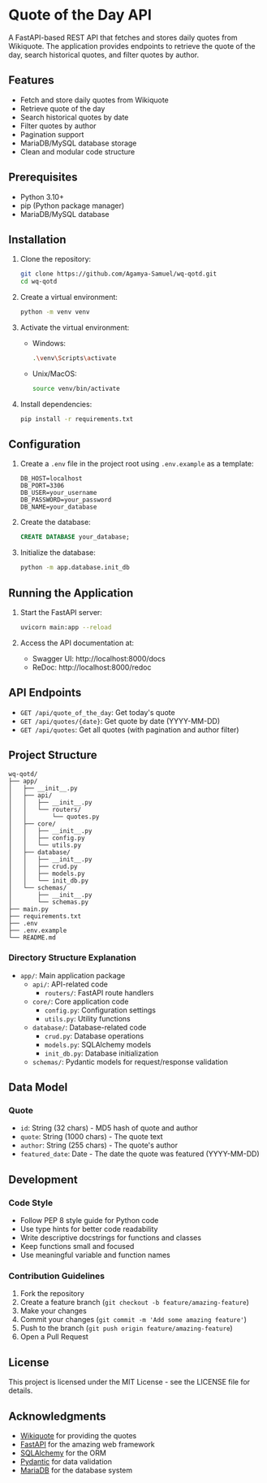 # Quote of the Day API

A FastAPI-based REST API that fetches and stores daily quotes from Wikiquote. The application provides endpoints to retrieve the quote of the day, search historical quotes, and filter quotes by author.

## Features

-   Fetch and store daily quotes from Wikiquote
-   Retrieve quote of the day
-   Search historical quotes by date
-   Filter quotes by author
-   Pagination support
-   MariaDB/MySQL database storage
-   Clean and modular code structure

## Prerequisites

-   Python 3.10+
-   pip (Python package manager)
-   MariaDB/MySQL database

## Installation

1. Clone the repository:

    ```bash
    git clone https://github.com/Agamya-Samuel/wq-qotd.git
    cd wq-qotd
    ```

2. Create a virtual environment:

    ```bash
    python -m venv venv
    ```

3. Activate the virtual environment:

    - Windows:
        ```bash
        .\venv\Scripts\activate
        ```
    - Unix/MacOS:
        ```bash
        source venv/bin/activate
        ```

4. Install dependencies:
    ```bash
    pip install -r requirements.txt
    ```

## Configuration

1. Create a `.env` file in the project root using `.env.example` as a template:

    ```env
    DB_HOST=localhost
    DB_PORT=3306
    DB_USER=your_username
    DB_PASSWORD=your_password
    DB_NAME=your_database
    ```

2. Create the database:

    ```sql
    CREATE DATABASE your_database;
    ```

3. Initialize the database:
    ```bash
    python -m app.database.init_db
    ```

## Running the Application

1. Start the FastAPI server:

    ```bash
    uvicorn main:app --reload
    ```

2. Access the API documentation at:
    - Swagger UI: http://localhost:8000/docs
    - ReDoc: http://localhost:8000/redoc

## API Endpoints

-   `GET /api/quote_of_the_day`: Get today's quote
-   `GET /api/quotes/{date}`: Get quote by date (YYYY-MM-DD)
-   `GET /api/quotes`: Get all quotes (with pagination and author filter)

## Project Structure

```
wq-qotd/
├── app/
│   ├── __init__.py
│   ├── api/
│   │   ├── __init__.py
│   │   └── routers/
│   │       └── quotes.py
│   ├── core/
│   │   ├── __init__.py
│   │   ├── config.py
│   │   └── utils.py
│   ├── database/
│   │   ├── __init__.py
│   │   ├── crud.py
│   │   ├── models.py
│   │   └── init_db.py
│   └── schemas/
│       ├── __init__.py
│       └── schemas.py
├── main.py
├── requirements.txt
├── .env
├── .env.example
└── README.md
```

### Directory Structure Explanation

-   `app/`: Main application package
    -   `api/`: API-related code
        -   `routers/`: FastAPI route handlers
    -   `core/`: Core application code
        -   `config.py`: Configuration settings
        -   `utils.py`: Utility functions
    -   `database/`: Database-related code
        -   `crud.py`: Database operations
        -   `models.py`: SQLAlchemy models
        -   `init_db.py`: Database initialization
    -   `schemas/`: Pydantic models for request/response validation

## Data Model

### Quote

-   `id`: String (32 chars) - MD5 hash of quote and author
-   `quote`: String (1000 chars) - The quote text
-   `author`: String (255 chars) - The quote's author
-   `featured_date`: Date - The date the quote was featured (YYYY-MM-DD)

## Development

### Code Style

-   Follow PEP 8 style guide for Python code
-   Use type hints for better code readability
-   Write descriptive docstrings for functions and classes
-   Keep functions small and focused
-   Use meaningful variable and function names

### Contribution Guidelines

1. Fork the repository
2. Create a feature branch (`git checkout -b feature/amazing-feature`)
3. Make your changes
4. Commit your changes (`git commit -m 'Add some amazing feature'`)
5. Push to the branch (`git push origin feature/amazing-feature`)
6. Open a Pull Request

## License

This project is licensed under the MIT License - see the LICENSE file for details.

## Acknowledgments

-   [Wikiquote](https://www.wikiquote.org/) for providing the quotes
-   [FastAPI](https://fastapi.tiangolo.com/) for the amazing web framework
-   [SQLAlchemy](https://www.sqlalchemy.org/) for the ORM
-   [Pydantic](https://pydantic-docs.helpmanual.io/) for data validation
-   [MariaDB](https://mariadb.org/) for the database system
